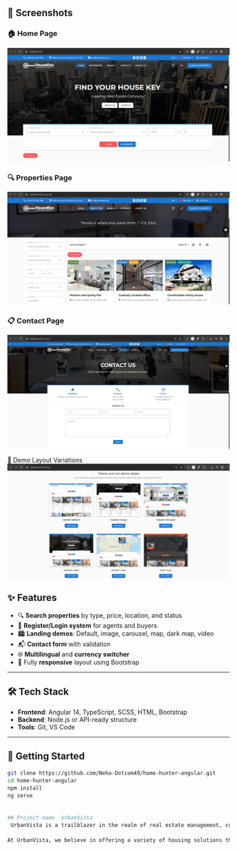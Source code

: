 
## 📸 Screenshots

### 🏠 Home Page
![Image_Alt](https://github.com/Neha-Dotcom49/home-hunter-angular/blob/32a7201d62e57fbf35766c7049e12aa07dd67f61/src/assets/images/home.PNG)

### 🔍 Properties Page
![Image_Alt](https://github.com/Neha-Dotcom49/home-hunter-angular/blob/3f9f888a651de2caddd35e1e7f66c689b7859d1b/src/assets/images/propertiy.PNG)

### 📋 Contact Page
![Image_Alt](https://github.com/Neha-Dotcom49/home-hunter-angular/blob/3f9f888a651de2caddd35e1e7f66c689b7859d1b/src/assets/images/contact.PNG)

 🎨 Demo Layout Variations
 ![Image_Alt](https://github.com/Neha-Dotcom49/home-hunter-angular/blob/3f9f888a651de2caddd35e1e7f66c689b7859d1b/src/assets/images/demo.PNG)

 ## ✨ Features

- 🔍 **Search properties** by type, price, location, and status
- 🧾 **Register/Login system** for agents and buyers
- 🏙️ **Landing demos**: Default, image, carousel, map, dark map, video
- 📬 **Contact form** with validation
- 🌐 **Multilingual** and **currency switcher**
- 📱 Fully **responsive** layout using Bootstrap

---

## 🛠 Tech Stack

- **Frontend**: Angular 14, TypeScript, SCSS, HTML, Bootstrap
- **Backend**: Node.js or API-ready structure
- **Tools**: Git, VS Code

---

## 🚀 Getting Started

```bash
git clone https://github.com/Neha-Dotcom49/home-hunter-angular.git
cd home-hunter-angular
npm install
ng serve


## Project name  UrbanVista
 UrbanVista is a trailblazer in the realm of real estate management, committed to transforming urban landscapes with cutting-edge architecture and sustainable development. Our projects are designed to enrich communities and enhance the urban living experience with a focus on eco-friendly construction and innovative design.

At UrbanVista, we believe in offering a variety of housing solutions that cater to diverse lifestyles. Whether you're looking for a stylish city apartment, a family-friendly townhouse, or a luxurious penthouse, UrbanVista has something to meet your needs. Our dedication to quality, sustainability, and modern living ensures that each UrbanVista property is a place you'll be proud to call home.

